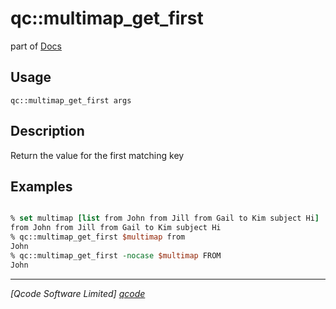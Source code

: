 qc::multimap_get_first
======================

part of [Docs](.)

Usage
-----
`qc::multimap_get_first args`

Description
-----------
Return the value for the first matching key

Examples
--------
```tcl

% set multimap [list from John from Jill from Gail to Kim subject Hi]
from John from Jill from Gail to Kim subject Hi
% qc::multimap_get_first $multimap from
John
% qc::multimap_get_first -nocase $multimap FROM
John

```

----------------------------------
*[Qcode Software Limited] [qcode]*

[qcode]: http://www.qcode.co.uk "Qcode Software"